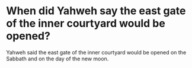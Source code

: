# When did Yahweh say the east gate of the inner courtyard would be opened?

Yahweh said the east gate of the inner courtyard would be opened on the Sabbath and on the day of the new moon.
